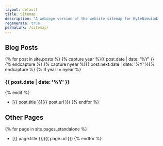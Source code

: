 ```yaml
---
layout: default
title: Sitemap
description: "A webpage version of the website sitemap for KyleNiewiada.org providing a simple overview of all website content."
regenerate: true
permalink: /sitemap/
---
```


## Blog Posts

{% for post in site.posts %}
  {% capture year %}{{ post.date | date: '%Y' }}{% endcapture %}
  {% capture nyear %}{{ post.next.date | date: '%Y' }}{% endcapture %}
  {% if year != nyear %}
### {{ post.date | date: '%Y' }}
  {% endif %}
- [{{ post.title }}]({{ post.url }})
{% endfor %}

## Other Pages

{% for page in site.pages_standalone %}
- [{{ page.title }}]({{ page.url }})
{% endfor %}

